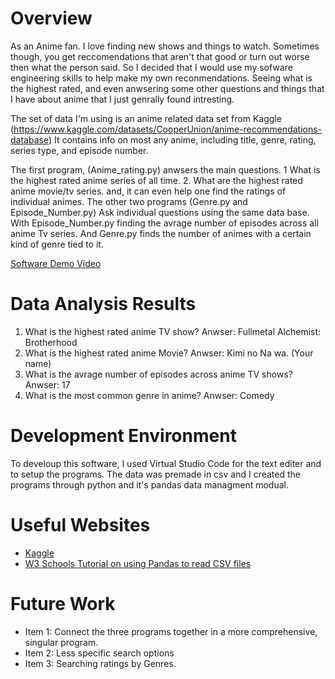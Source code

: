 # Overview

As an Anime fan. I love finding new shows and things to watch. Sometimes though, you get reccomendations that aren't that good or turn out worse then what the person said. So I decided that I would use my sofware engineering skills to help make my own reconmendations. Seeing what is the highest rated, and even anwsering some other questions and things that I have about anime that I just genrally found intresting. 

The set of data I'm using is an anime related data set from Kaggle (https://www.kaggle.com/datasets/CooperUnion/anime-recommendations-database) It contains info on most any anime, including title, genre, rating, series type, and episode number. 

The first program, (Anime_rating.py) anwsers the main questions. 1 What is the highest rated anime series of all time. 2. What are the highest rated anime movie/tv series. and, it can even help one find the ratings of individual animes. The other two programs (Genre.py and Episode_Number.py) Ask individual questions using the same data base. With Episode_Number.py finding the avrage number of episodes across all anime Tv series. And Genre.py finds the number of animes with a certain kind of genre tied to it. 

[Software Demo Video](http://youtube.link.goes.here)

# Data Analysis Results

1. What is the highest rated anime TV show?
Anwser: Fullmetal Alchemist: Brotherhood
2. What is the highest rated anime Movie?
Anwser: Kimi no Na wa. (Your name)
3. What is the avrage number of episodes across anime TV shows?
Anwser: 17
4. What is the most common genre in anime?
Anwser: Comedy

# Development Environment

To develoup this software, I used Virtual Studio Code for the text editer and to setup the programs. The data was premade in csv and I created the programs through python and it's pandas data managment modual.

# Useful Websites

* [Kaggle](https://www.kaggle.com/)
* [W3 Schools Tutorial on using Pandas to read CSV files](https://www.w3schools.com/python/pandas/pandas_csv.asp)

# Future Work

* Item 1: Connect the three programs together in a more comprehensive, singular program.
* Item 2: Less specific search options
* Item 3: Searching ratings by Genres.